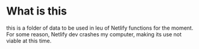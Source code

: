 # What is this

this is a folder of data to be used in leu of Netlify functions for the moment. For some reason, Netlify dev crashes my computer, making its use not viable at this time.